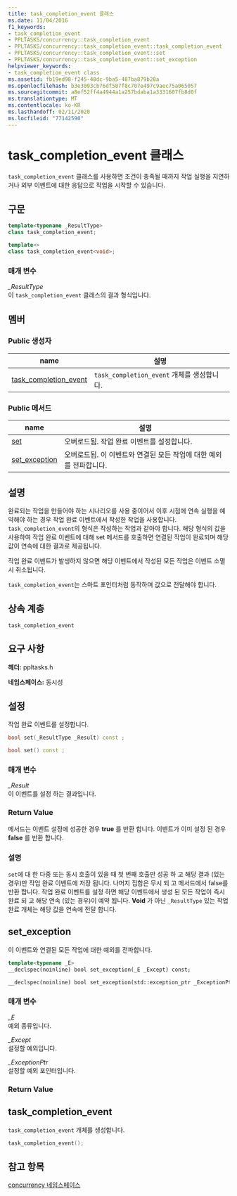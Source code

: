```yaml
---
title: task_completion_event 클래스
ms.date: 11/04/2016
f1_keywords:
- task_completion_event
- PPLTASKS/concurrency::task_completion_event
- PPLTASKS/concurrency::task_completion_event::task_completion_event
- PPLTASKS/concurrency::task_completion_event::set
- PPLTASKS/concurrency::task_completion_event::set_exception
helpviewer_keywords:
- task_completion_event class
ms.assetid: fb19ed98-f245-48dc-9ba5-487ba879b28a
ms.openlocfilehash: b3e3093cb76df507f8c707e497c9aec75a065057
ms.sourcegitcommit: a8ef52ff4a4944a1a257bdaba1a3331607fb8d0f
ms.translationtype: MT
ms.contentlocale: ko-KR
ms.lasthandoff: 02/11/2020
ms.locfileid: "77142590"
---
```

# <a name="task_completion_event-class"></a>task_completion_event 클래스

`task_completion_event` 클래스를 사용하면 조건이 충족될 때까지 작업 실행을 지연하거나 외부 이벤트에 대한 응답으로 작업을 시작할 수 있습니다.

## <a name="syntax"></a>구문

```cpp
template<typename _ResultType>
class task_completion_event;

template<>
class task_completion_event<void>;
```

### <a name="parameters"></a>매개 변수

*_ResultType*<br/>
이 `task_completion_event` 클래스의 결과 형식입니다.

## <a name="members"></a>멤버

### <a name="public-constructors"></a>Public 생성자

|name|설명|
|----------|-----------------|
|[task_completion_event](#ctor)|`task_completion_event` 개체를 생성합니다.|

### <a name="public-methods"></a>Public 메서드

|name|설명|
|----------|-----------------|
|[set](#set)|오버로드됨. 작업 완료 이벤트를 설정합니다.|
|[set_exception](#set_exception)|오버로드됨. 이 이벤트와 연결된 모든 작업에 대한 예외를 전파합니다.|

## <a name="remarks"></a>설명

완료되는 작업을 만들어야 하는 시나리오를 사용 중이어서 이후 시점에 연속 실행을 예약해야 하는 경우 작업 완료 이벤트에서 작성한 작업을 사용합니다. `task_completion_event`의 형식은 작성하는 작업과 같아야 합니다. 해당 형식의 값을 사용하여 작업 완료 이벤트에 대해 set 메서드를 호출하면 연결된 작업이 완료되며 해당 값이 연속에 대한 결과로 제공됩니다.

작업 완료 이벤트가 발생하지 않으면 해당 이벤트에서 작성된 모든 작업은 이벤트 소멸 시 취소됩니다.

`task_completion_event`는 스마트 포인터처럼 동작하며 값으로 전달해야 합니다.

## <a name="inheritance-hierarchy"></a>상속 계층

`task_completion_event`

## <a name="requirements"></a>요구 사항

**헤더:** ppltasks.h

**네임스페이스:** 동시성

## <a name="set"></a>설정

작업 완료 이벤트를 설정합니다.

```cpp
bool set(_ResultType _Result) const ;

bool set() const ;
```

### <a name="parameters"></a>매개 변수

*_Result*<br/>
이 이벤트를 설정 하는 결과입니다.

### <a name="return-value"></a>Return Value

메서드는 이벤트 설정에 성공한 경우 **true** 를 반환 합니다. 이벤트가 이미 설정 된 경우 **false** 를 반환 합니다.

### <a name="remarks"></a>설명

`set`에 대 한 다중 또는 동시 호출이 있을 때 첫 번째 호출만 성공 하 고 해당 결과 (있는 경우)만 작업 완료 이벤트에 저장 됩니다. 나머지 집합은 무시 되 고 메서드에서 false를 반환 합니다. 작업 완료 이벤트를 설정 하면 해당 이벤트에서 생성 된 모든 작업이 즉시 완료 되 고 해당 연속 (있는 경우)이 예약 됩니다. **Void** 가 아닌 `_ResultType` 있는 작업 완료 개체는 해당 값을 연속에 전달 합니다.

## <a name="set_exception"></a>set_exception

이 이벤트와 연결된 모든 작업에 대한 예외를 전파합니다.

```cpp
template<typename _E>
__declspec(noinline) bool set_exception(_E _Except) const;

__declspec(noinline) bool set_exception(std::exception_ptr _ExceptionPtr) const ;
```

### <a name="parameters"></a>매개 변수

*_E*<br/>
예외 종류입니다.

*_Except*<br/>
설정할 예외입니다.

*_ExceptionPtr*<br/>
설정할 예외 포인터입니다.

### <a name="return-value"></a>Return Value

## <a name="ctor"></a>task_completion_event

`task_completion_event` 개체를 생성합니다.

```cpp
task_completion_event();
```

## <a name="see-also"></a>참고 항목

[concurrency 네임스페이스](concurrency-namespace.md)

